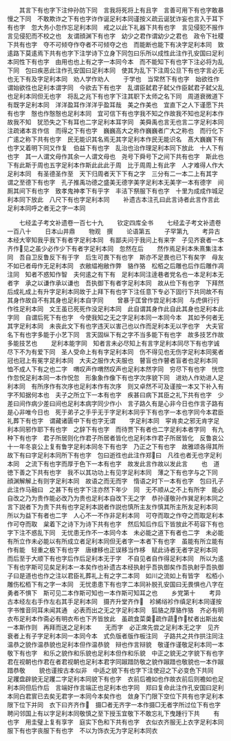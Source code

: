<!-- { "loadSidebar": true } -->
　　其言下有也字下注仲孙防下同　言我将死将上有且字　言善可用下有也字敢暴慢之下同　不敢欺诈之下有也字诈作诞足利本同谨按义疏云诞犹诈妄也言入于耳下有也字　忽大务小忽作忘足利本同　戒之以此下礼器下共有也字　言见侵犯不报作言见侵犯而不校之也　友谓顔渊下有也字　幼少之君作谓幼少之君也　政令下社稷下共有也字　夺不可倾夺作夺者不可倾夺之也　而能断也能下有决字足利本同　致逺路下莫逺焉下共有也字下注学诗下立身下同包曰乐所以成性此注作孔安国曰足利本同性下有也字　由用也也上有之字一本同今本　而不能知下有也字下注必将为乱下同　包曰疾恶此注作孔安国曰足利本同　使其为乱下下注周公旦下有也字言必无也无下有及字足利本同　劝人学作劝人
　　于学也　当常然下有也字　始欲徃作谓始欲徃也足利本谓字同　今欲去下有也字　乱谓臣弑君子弑父作臣弑君子弑父乱也足利本同但无也字　将乱之兆下有也字下注其职下太师之名下同　周道衰微道下有既字足利本同　洋洋盈耳作洋洋乎盈耳哉　美之作美也　宜直下之人下谨愿下共有也字　慤也作慤慤也足利本同　宜可信下有也字我不知之作故我不知也足利本作故我不知　犹恐失之下有耳也二字足利本耳字同　美舜禹也言无也言二字足利本同注疏诸本言作信　而得之下有也字　巍巍高大之称作巍巍者广大之称也　而行化下广逺之称下共有也字　民无能识其名焉无其字足利本作民无能识名　髙大巍巍下有也字又着明下同又作复　伯益下有也字　乱治也治作理足利本同下放此　十人下有也字　其一人谓文母作其余一人谓文母也　尧号下舜号下之间下共有也字　斯此也下有此斯于周也五字足利本作斯此此此于周　比于周周上有此字　人才难得人作大足利本同　有圣德圣作至　天下归周者天下下有之字　三分有二一本二上有其字　谓之至德下有也字　孔子推禹功德之盛美无德字美字足利本无美字一本有德字　间厠其间下有也字　致孝鬼神孝下有乎字　丰洁下祭服下有也字　十里为成成作城足利本同下放此　八尺下有也字足利本同
　　补遗古本注孔曰此言诗者此言作言此足利本同呼之者无之字一本同

　　七经孟子考文补遗卷一百七十九
　　钦定四库全书
　　七经孟子考文补遗卷一百八十
　　日本山井鼎
　　物观　撰
　　论语第五
　　子罕第九
　　考异古本经大宰知我乎我下有者字足利本同　有鄙夫问于我问上有来字　子见齐衰者一本齐作见之虽少必作少下有者字足利本同　忽然在后
　　然作焉足利本朱熹集注本同　吾自卫反鲁反下有于字　后生可畏下有也字　斯亦不足畏也已下有矣字　母友不如已者毋作无足利本同　衣敝緼袍敝作弊　貉作狢　松栢之后雕也后作后雕作凋注同　知者不惑知作智　夫何逺之有下有　足利本同注逹巷者党名也一本足利本无者字　承之以谦作承以谦也　吾执御下有者字足利本同　故从俭下有也字　下拜然后成礼成上有升字足利本同故于上拜下有也字下注任意下专必下固行下共同故不有其身作故自不有其身也足利本自字同
　　曾暴于匡曾作尝足利本同　与虎俱行行作徃足利本同　文王虽已死死作没足利本同　此自谓其身作此自此其身也足利本此字同　自谓后死下有也字　今使我知之无之字足利本同一本同今本　其如予何者无其字足利本同　未丧此文下有也字违天以害己也以作而足利本无以字也字　大夫官名下有也字多能于小艺下同　言天固纵下有之字不当多能下有也字　故多技艺作故多能技艺也
　　足利本能字同　知者言未必尽知上有言字足利本同尽下有也字诚尽下不为有爱下同　圣人受命上有有字足利本同　伤不得见也无伤字足利本同冕者冠也冠上有冕字足利本同　大夫之服作大夫服也　瞽盲也作瞽者盲者也足利本同　恤不成人下有之也二字　喟叹声作喟然叹声也足利本然字同　穷尽下有也字　恍惚作忽怳足利本同一本作怳忽　形象象作像下有也字次序貌下同　进劝人作劝进人足利本同　有所序作有次序也足利本作有次序　则又卓然不可及谨按一本又下补入有字不知据何本也　夫子之所立下一本有也字　疾甚曰病下其臣之礼下共有也字　少差曰间作病少差曰间也足利本病字同少作小　言子路久有是心非今日也作言子路有是心非唯今日也　死于弟子之手乎无于字足利本同乎下有也字一本也字同今本君臣礼葬下有也字　谓藏诸匮中下有也字无谓
　　字足利本同　寜肯卖之邪无肯字足利本同邪作耶下有也字　之辞下有也字　而待贾下有者也二字足利本者字同　有九种下有也字　君子所居则化作君子所居者皆化也足利本作君子所居皆化　反鲁哀公十一年冬哀公上复有鲁字足利本同冬下有也字　乃正之下有也字　故雅颂各得其所故下有曰字足利本同所下有也字　包曰逝徃也此注作郑曰　凡徃也者无也字足利本同　之流下有也字而厚于色下一本有也字　故发此言作故以发此言
　　也　道徳下善之下共有也字　我不以其功功上有见字足利本同　薄之下有也字与之下同　顔渊解解上有则字足利本同　故语之而无而字　惰语之时下一本有也字　包曰孔子此注作马融曰　之甚下有也字下注亦然下年少　同　无不顺从之不上有所字　能必自改之乃为贵作能必改乃为贵也足利本自改下无之字　恭孙谨敬孙作巽足利本同之言下説者下为贵下共有也字足利本説者作説也慎所主友作慎其所主所友足利本同　所以为益下有者也二字　人心不一不作非足利本同　可夺而取之作夺之而取足利本作可夺而取　枲着下之诗下为诗下共有也字　然后知后作后下皆放此不苟容下有也字下注不惑乱下同　无忧患无作不一本同今本　未必能之道下有者也二字　未必能有所立作未必能以有所成立者足利本同但无者字一本者下有也字　虽能有所立能有作有能　轻重之极下有也字　唐棣移也正误移当作栘　赋此诗者无者字足利本同　而后至于大顺下有也字后作后足利本无于字　不自见者自作得足利本同　所以为逺下有也字斯可见矣足利本一本矣作也补遗古本经执射乎吾执御矣作吾执射乎吾执御子曰是道也也作之注以君臣礼葬礼上有之字二本同　如川之流如上有皆字　松栢小雕伤松栢下有之字一本同　无忧患患下有也字二本同补脱孔安国曰无畏惧也八字在勇者不惧下　斯可见二本作斯可知也一本作斯可知耳之也
　　乡党第十
　　考异古本经左右手作左右其手足利本同　摄齐升堂齐作　袗絺绤袗作缜足利本同谨按字书惟音同耳未闻其通　必表而出之无之字足利本同　狐貉之厚貉作狢　齐必有明衣布足利本作斋必有明衣布也下齐皆放此　虽疏食菜羮疏作蔬作杖者出斯出矣一本斯作则　再拜而送之足利本
　　无而字　必正席先尝之足利本无之字　见齐衰者上有子字足利本同一本同今本　式负版者版作板注同　子路共之共作拱注同注温恭之貌作温恭貌也足利本但作温恭貌　辩也作言辩貌　敬谨作谨敬足利本同一本敬下有也字　和乐之貌作和乐貌也足利本但作和乐貌　中正之貌无之字貌下有也字　君在视朝也作君在者君视朝也足利本君字同踧踖防敬之貌作踧踖也敬貌也一本作踧踖恭敬
　　貌也谨按古本似非　中适之貌下有也字下注使迎之下必变色下共同　足躩盘辟貌无足躩二字足利本同貌下有也字　衣前后襜如也作故衣前后则襜如也足利本同但后作后　言端好作言端正也足利本也字同　郑曰复命此注作孔安国曰足利本同白君賔已去矣无君字一本同今本矣作也　敛身下门限下空位下共有也字足利本限下位下并同　衣下曰齐齐作　摄□者无齐字一本作摄□无者字所过位下有也字　聘问邻国上有以字足利本同敬慎之至下授玉宜敬下不敢忘礼下曳踵行下共
　　有也字　用圭璧上复有享字　庭实下色和下共有也字　衣似衣齐服无上衣字足利本同服下有也字丧服下有也字　不以为饰衣无为字足利本同衣
